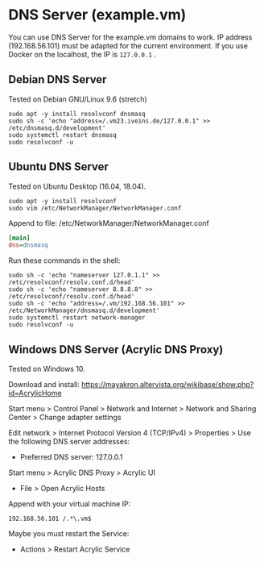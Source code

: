 # DNS Server (example.vm)

You can use DNS Server for the example.vm domains to work.
IP address (192.168.56.101) must be adapted for the current environment.
If you use Docker on the localhost, the IP is ``127.0.0.1`` .

## Debian DNS Server

Tested on Debian GNU/Linux 9.6 (stretch)

```Shell
sudo apt -y install resolvconf dnsmasq
sudo sh -c 'echo "address=/.vm23.iveins.de/127.0.0.1" >> /etc/dnsmasq.d/development'
sudo systemctl restart dnsmasq
sudo resolvconf -u
```

## Ubuntu DNS Server

Tested on Ubuntu Desktop (16.04, 18.04).

```Shell
sudo apt -y install resolvconf
sudo vim /etc/NetworkManager/NetworkManager.conf
```

Append to file: /etc/NetworkManager/NetworkManager.conf

```ini
[main]
dns=dnsmasq
```

Run these commands in the shell:

```Shell
sudo sh -c 'echo "nameserver 127.0.1.1" >> /etc/resolvconf/resolv.conf.d/head'
sudo sh -c 'echo "nameserver 8.8.8.8" >> /etc/resolvconf/resolv.conf.d/head'
sudo sh -c 'echo "address=/.vm/192.168.56.101" >> /etc/NetworkManager/dnsmasq.d/development'
sudo systemctl restart network-manager
sudo resolvconf -u
```

## Windows DNS Server (Acrylic DNS Proxy)

Tested on Windows 10.

Download and install: https://mayakron.altervista.org/wikibase/show.php?id=AcrylicHome

Start menu > Control Panel > Network and Internet > Network and Sharing Center > Change adapter settings

Edit network > Internet Protocol Version 4 (TCP/IPv4) > Properties > Use the following DNS server addresses:

* Preferred DNS server: 127.0.0.1

Start menu > Acrylic DNS Proxy > Acrylic UI

* File > Open Acrylic Hosts

Append with your virtual machine IP:

```Text
192.168.56.101 /.*\.vm$
```

Maybe you must restart the Service:

* Actions > Restart Acrylic Service
